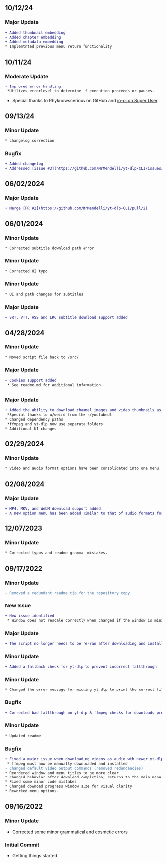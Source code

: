 ## 10/12/24
### Major Update
```diff
+ Added thumbnail embedding
+ Added chapter embedding
+ Added metadata embedding
* Implemtnted previous menu return functionality
```

## 10/11/24
### Moderate Update
```diff
+ Improved error handling
 *Utilizes errorlevel to determine if execution proceeds or pauses.
```
* Special thanks to Rhyknowscerious on GitHub and [io-oi on Super User](https://superuser.com/a/1857954/689784).

## 09/13/24
### Minor Update
```diff
* changelog correction
```
### Bugfix
```diff
+ Added changelog
+ Addressed [issue #3](https://github.com/MrMendelli/yt-dlp-CLI/issues/3)
```

## 06/02/2024
### Major Update
```diff
+ Merge [PR #2](https://github.com/MrMendelli/yt-dlp-CLI/pull/2)
```

## 06/01/2024
### Minor Update
```diff
* Corrected subtitle download path error
```

### Minor Update
```diff
* Corrected UI typo
```

### Minor Update
```diff
* UI and path changes for subtitles
```

### Major Update
```diff
+ SRT, VTT, ASS and LRC subtitle download support added
```

## 04/28/2024
### Minor Update
```diff
* Moved script file back to /src/
```

### Major Update
```diff
+ Cookies support added
 * See readme.md for additional information
```

## 
### Major Update
```diff
+ Added the ability to download channel images and video thumbnails as image files
 *Special thanks to u/weird from the r/youtubedl
* Changed dependency paths
 *ffmpeg and yt-dlp now use separate folders
* Additional UI changes
```

## 02/29/2024
### Minor Update
```diff
* Video and audio format options have been consolidated into one menu
```

## 02/08/2024
### Major Update
```diff
+ MP4, MKV, and WebM download support added
+ A new option menu has been added similar to that of audio formats for video downloading
```

## 12/07/2023
### Minor Update
```diff
* Corrected typos and readme grammar mistakes.
```

## 09/17/2022
### Minor Update
```diff
- Removed a redundant readme tip for the repository copy
```

### New Issue
```diff
+ New issue identified
 * Window does not rescale correctly when changed if the window is minimized between actions
```

### Major Update
```diff
+ The script no longer needs to be re-ran after downloading and installing dependencies. Checks will fail and repeat until needed files are located.
```

### Minor Update
```diff
+ Added a fallback check for yt-dlp to prevent incorrect fallthrough
```

### Minor Update
```diff
* Changed the error message for missing yt-dlp to print the correct file name.
```

### Bugfix
```diff
+ Corrected bad fallthrough on yt-dlp & ffmpeg checks for downloads prompts.
```

### Minor Update
```diff
* Updated readme
```

### Bugfix
```diff
+ Fixed a major issue when downloading videos as audio wth newer yt-dlp builds
 * ffmpeg must now be manually downloaded and installed
- Changed default video output commands (removed redundancies)
* Reordered window and menu titles to be more clear
* Changed behavior after download completion, returns to the main menu now
* Fixed some minor code mistakes
* Changed downoad progress window size for visual clarity
* Reworked menu options.
```

## 09/16/2022
### Minor Update
* Corrected some minor grammatical and cosmetic errors

### Initial Commit
* Getting things started

